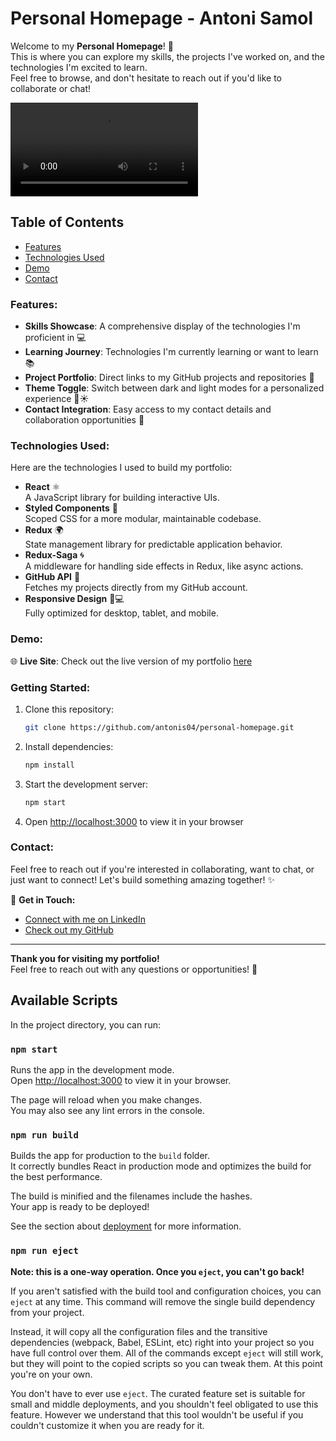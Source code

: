 # Personal Homepage - Antoni Samol

Welcome to my **Personal Homepage**! 🚀  
This is where you can explore my skills, the projects I've worked on, and the technologies I'm excited to learn.  
Feel free to browse, and don't hesitate to reach out if you'd like to collaborate or chat!

![Homepage Demo](public/resources/personalHomepage.mp4)

## Table of Contents

- [Features](#features)
- [Technologies Used](#technologies-used)
- [Demo](#demo)
- [Contact](#contact)

### Features:

- **Skills Showcase**: A comprehensive display of the technologies I'm proficient in 💻
- **Learning Journey**: Technologies I'm currently learning or want to learn 📚
- **Project Portfolio**: Direct links to my GitHub projects and repositories 🚀
- **Theme Toggle**: Switch between dark and light modes for a personalized experience 🌙☀️
- **Contact Integration**: Easy access to my contact details and collaboration opportunities 🤝

### Technologies Used:

Here are the technologies I used to build my portfolio:

- **React** ⚛️  
  A JavaScript library for building interactive UIs.
- **Styled Components** 💅  
  Scoped CSS for a more modular, maintainable codebase.
- **Redux** 🌍  
  State management library for predictable application behavior.
- **Redux-Saga** 🌀  
  A middleware for handling side effects in Redux, like async actions.
- **GitHub API** 🔗  
  Fetches my projects directly from my GitHub account.
- **Responsive Design** 📱💻  
  Fully optimized for desktop, tablet, and mobile.

### Demo:

🌐 **Live Site**: Check out the live version of my portfolio [here](https://antonis04.github.io/PersonalHomepage/)

### Getting Started:

1. Clone this repository:
   ```bash
   git clone https://github.com/antonis04/personal-homepage.git
   ```
2. Install dependencies:
   ```bash
   npm install
   ```
3. Start the development server:
   ```bash
   npm start
   ```
4. Open [http://localhost:3000](http://localhost:3000) to view it in your browser

### Contact:

Feel free to reach out if you're interested in collaborating, want to chat, or just want to connect! Let's build something amazing together! ✨

📧 **Get in Touch:**

- [Connect with me on LinkedIn](https://www.linkedin.com/in/antoni-samol-44649a368/)
- [Check out my GitHub](https://github.com/antonis04)

---

**Thank you for visiting my portfolio!**  
Feel free to reach out with any questions or opportunities! 🌟

## Available Scripts

In the project directory, you can run:

### `npm start`

Runs the app in the development mode.\
Open [http://localhost:3000](http://localhost:3000) to view it in your browser.

The page will reload when you make changes.\
You may also see any lint errors in the console.

### `npm run build`

Builds the app for production to the `build` folder.\
It correctly bundles React in production mode and optimizes the build for the best performance.

The build is minified and the filenames include the hashes.\
Your app is ready to be deployed!

See the section about [deployment](https://facebook.github.io/create-react-app/docs/deployment) for more information.

### `npm run eject`

**Note: this is a one-way operation. Once you `eject`, you can't go back!**

If you aren't satisfied with the build tool and configuration choices, you can `eject` at any time. This command will remove the single build dependency from your project.

Instead, it will copy all the configuration files and the transitive dependencies (webpack, Babel, ESLint, etc) right into your project so you have full control over them. All of the commands except `eject` will still work, but they will point to the copied scripts so you can tweak them. At this point you're on your own.

You don't have to ever use `eject`. The curated feature set is suitable for small and middle deployments, and you shouldn't feel obligated to use this feature. However we understand that this tool wouldn't be useful if you couldn't customize it when you are ready for it.
